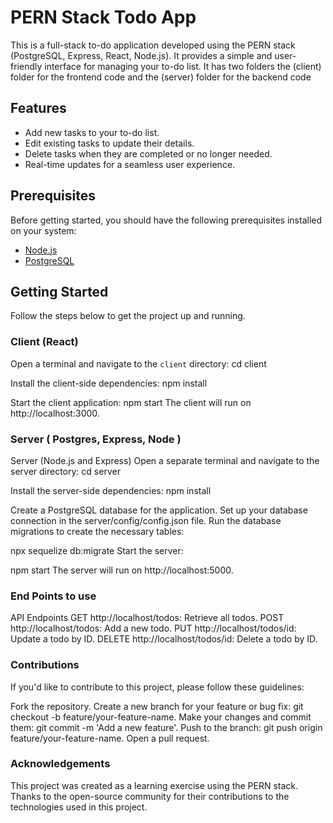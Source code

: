 
# PERN Stack Todo App

This is a full-stack to-do application developed using the PERN stack (PostgreSQL, Express, React, Node.js). It provides a simple and user-friendly interface for managing your to-do list.
It has two folders the (client) folder for the frontend code and the (server) folder for the backend code

## Features

- Add new tasks to your to-do list.
- Edit existing tasks to update their details.
- Delete tasks when they are completed or no longer needed.
- Real-time updates for a seamless user experience.

## Prerequisites

Before getting started, you should have the following prerequisites installed on your system:

- [Node.js](https://nodejs.org/)
- [PostgreSQL](https://www.postgresql.org/)

## Getting Started

Follow the steps below to get the project up and running.

### Client (React)

Open a terminal and navigate to the `client` directory:
cd client

Install the client-side dependencies:
npm install

Start the client application:
npm start
The client will run on http://localhost:3000.


### Server ( Postgres, Express, Node )

Server (Node.js and Express)
Open a separate terminal and navigate to the server directory:
cd server

Install the server-side dependencies:
npm install

Create a PostgreSQL database for the application.
Set up your database connection in the server/config/config.json file.
Run the database migrations to create the necessary tables:

npx sequelize db:migrate
Start the server:

npm start
The server will run on http://localhost:5000.

### End Points to use

API Endpoints
GET http://localhost/todos: Retrieve all todos.
POST http://localhost/todos: Add a new todo.
PUT http://localhost/todos/id: Update a todo by ID.
DELETE http://localhost/todos/id: Delete a todo by ID.


### Contributions

If you'd like to contribute to this project, please follow these guidelines:

Fork the repository.
Create a new branch for your feature or bug fix: git checkout -b feature/your-feature-name.
Make your changes and commit them: git commit -m 'Add a new feature'.
Push to the branch: git push origin feature/your-feature-name.
Open a pull request.



### Acknowledgements

This project was created as a learning exercise using the PERN stack.
Thanks to the open-source community for their contributions to the technologies used in this project.



